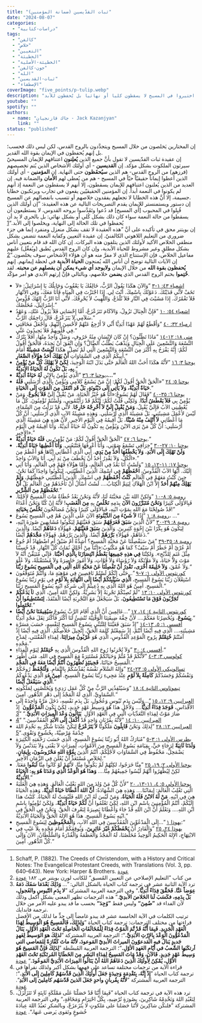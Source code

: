 ```yaml
---
title: "ثبات القدّيسين (ضمانة المؤمنين)"
date: "2024-08-07"
categories:
  - "دراسات-كتابية"
tags:
  - "كالفن"
  - "خلاص"
  - "التعيين"
  - "الخطيئة"
  - "الخطيئة-الأصلية"
  - "جون-كالفن"
  - "الله"
  - "ثبات-القديسين"
  - "الإصطفاء"
coverImage: "five_points/p-tulip.webp"
description: "في هذا المقال نستعرض عقيدة ثبات القدّيسين التي تؤكد أن المؤمنين الحقيقيين المختارين الذين خلصوا بالمسيح وتجددوا بالروح القدس يحفظهم الله حتى النهاية على الرغم من أن بعض الأفراد قد يعلنون إيمانهم ثم يسقطون إلا أن هؤلاء لم يكونوا في حالة نعمة حقيقية في المقابل المؤمنون الذين أعطاهم الله إيمانا حيا وحقيقيا هم من يُعطى لهم الضمان الكامل في المسيح تتناول المقالة تصريحات دستور ويستمنستر حول هذه العقيدة مؤكدة أن من اختيروا في المسيح لا يسقطون كليا أو نهائيا بل يُحفظون للأبد"
youtube: ""
spotify: ""
authors:
  - name: "جاك قازنجيان - Jack Kazanjyan"
    link: ""
status: "published"
---
```


إن المختارين يَخلصون من خلال المسيح ويتجدَّدون بالروح القدس، لكن ليس ذلك فحسب؛ بل إنهم يُحفظون في الإيمان بقوة الله القدير.  
إن عقيدة ثبات القدّيسين لا تقول بأنَّ جميع الذين **يُعلِنون** اعتناقهم للإيمان المسيحيّ سيرثون الملكوت بشكل مؤكد. إن **القديسين** - أي أولئك الأشخاص الذين يُتم تخصيصهم (فرزهم) من الروح القدس- هم الذين **سيُحفَظون** حتى النهاية. إن **المؤمنين** - أي أولئك الذين أُعطوا إيماناً حقيقيّاً حيّاً في المسيح - هم من يُعطى لهم **الأمان** والضمانة فيه. إن العديد من الذين يُعلنون اعتناقهم للإيمان يسقطون، إلا أنهم لا يسقطون من النعمة إذ أنهم لم يكونوا في النعمة أبداً. إن المؤمنين الحقيقيّين يقعون في تجارب ويرتكبون خطايا جسيمة، إلا أنَّ هذه الخطايا لا تجعلهم يفقدون خلاصهم أو تتسبب بانفصالهم عن المسيح.  
إن دستور ويستمنستر للإيمان يقدم التصريحات التالية عن هذه العقيدة: ”إن أولئك الذين قُبِلوا في المحبوب [أي المسيح] قد دُعوا وتَقَدَّسوا بروحه القدوس، لا يستطيعون أن يسقطوا من حالة النعمة سواء كان ذلك بشكل كُلي أو بشكل نهائي: بل بالحري لا بد أن يُحفظوا في تلك الحالة إلى النهاية، ويخلصوا إلى الأبد.“<span id="ftr1">[1](#fn1)</span>  
إن بويتنر محق في تأكيده على أنَّ ”هذه العقيدة لا تقف بشكل منعزل ومنفرد إنما هي جزء ضروري من التعليم اللاهوتي الكالفنيّ. إن عقيدة التعيين وكفاية النعمة تتضمن بشكل منطقي الخلاص الأكيد لأولئك الذين يتلقون هذه البركات. إن كان الله قد قام بتعيين أناس بشكل مطلقٍ وغير مشروط للحياة الأبدية، وإن كان الروح القدس يُطبق (ويُفعِّل) عليهم مفاعيل الخلاص، فإن الإستنتاج الذي لا مفرَّ منه هو أن هؤلاء الأشخاص سوف يخلصون.“<span id="ftr2">[2](#fn2)</span>  
إن الآيات التالية توضح أن أناس الله يُمنحون **الحياة الأبدية** في لحظة إيمانهم. إنهم **يُحفظون بقوة الله** من خلال الإيمان **ولايوجد أي شيء يمكن أن يفصلهم عن محبته**. لقد **خُتِموا** بختم الروح القدس الذي **يضمن** خلاصهم، وبالتالي فإنَّ إرثهم الأبدي هو أمر مؤكّد.

- [اشعياء ٤٣: ١-٣](https://biblia.com/bible/ar-vandyke/isa.43.1-3) ”وَالآنَ هكَذَا يَقُولُ الرَّبُّ، خَالِقُكَ يَا يَعْقُوبُ وَجَابِلُكَ يَا إِسْرَائِيلُ: «لاَ تَخَفْ لأَنِّي فَدَيْتُكَ. دَعَوْتُكَ بِاسْمِكَ. أَنْتَ لِي. إِذَا اجْتَزْتَ فِي الْمِيَاهِ فَأَنَا مَعَكَ، وَفِي الأَنْهَارِ فَلاَ تَغْمُرُكَ. إِذَا مَشَيْتَ فِي النَّارِ فَلاَ تُلْذَعُ، وَاللَّهِيبُ لاَ يُحْرِقُكَ. لأَنِّي أَنَا الرَّبُّ إِلهُكَ قُدُّوسُ إِسْرَائِيلَ، مُخَلِّصُكَ.“
- [اشعياء ٥٤: ١٠](https://biblia.com/bible/ar-vandyke/isa.54.10) ”فَإِنَّ الْجِبَالَ تَزُولُ، وَالآكَامَ تَتَزَعْزَعُ، أَمَّا إِحْسَانِي فَلاَ يَزُولُ عَنْكِ، وَعَهْدُ سَلاَمِي لاَ يَتَزَعْزَعُ، قَالَ رَاحِمُكِ الرَّبُّ.“
- [ارمياء ٣٢: ٤٠](https://biblia.com/bible/ar-vandyke/jer.32.40) ”وَأَقْطَعُ لَهُمْ عَهْدًا أَبَدِيًّا أَنِّي لاَ أَرْجِعُ عَنْهُمْ لأُحْسِنَ إِلَيْهِمْ، وَأَجْعَلُ مَخَافَتِي فِي قُلُوبِهِمْ فَلاَ يَحِيدُونَ عَنِّي.“
- [متى ١٨: ١٢-١٤](https://biblia.com/bible/ar-vandyke/mt.18.12-14) ”مَاذَا تَظُنُّونَ؟ إِنْ كَانَ لإِنْسَانٍ مِئَةُ خَرُوفٍ، وَضَلَّ وَاحِدٌ مِنْهَا، أَفَلاَ يَتْرُكُ التِّسْعَةَ وَالتِّسْعِينَ عَلَى الْجِبَالِ وَيَذْهَبُ يَطْلُبُ الضَّالَّ؟ وَإِنِ اتَّفَقَ أَنْ يَجِدَهُ، فَالْحَقَّ أَقُولُ لَكُمْ: إِنَّهُ يَفْرَحُ بِهِ أَكْثَرَ مِنَ التِّسْعَةِ وَالتِّسْعِينَ الَّتِي لَمْ تَضِلَّ. هكَذَا **لَيْسَتْ مَشِيئَةً** أَمَامَ أَبِيكُمُ الَّذِي فِي السَّمَاوَاتِ **أَنْ يَهْلِكَ أَحَدُ هؤُلاَءِ الصِّغَارِ**.“
- [يوحنا ٣: ١٦](https://biblia.com/bible/ar-vandyke/jn.3.16) ”لأَنَّهُ هكَذَا أَحَبَّ اللهُ الْعَالَمَ حَتَّى بَذَلَ ابْنَهُ الْوَحِيدَ، **لِكَيْ لاَ يَهْلِكَ كُلُّ مَنْ يُؤْمِنُ بِهِ، بَلْ تَكُونُ لَهُ الْحَيَاةُ الأَبَدِيَّةُ**.“
- [يوحنا ٣: ٣٦](https://biblia.com/bible/ar-vandyke/jn.3.36) ”الَّذِي يُؤْمِنُ بِالابْنِ **لَهُ حَيَاةٌ أَبَدِيَّةٌ،…“**
- [يوحنا ٥: ٢٤](https://biblia.com/bible/ar-vandyke/jn.5.24) ”«اَلْحَقَّ الْحَقَّ أَقُولُ لَكُمْ: إِنَّ مَنْ يَسْمَعُ كَلاَمِي وَيُؤْمِنُ بِالَّذِي أَرْسَلَنِي **فَلَهُ حَيَاةٌ أَبَدِيَّةٌ، وَلاَ يَأْتِي إِلَى دَيْنُونَةٍ، بَلْ قَدِ انْتَقَلَ مِنَ الْمَوْتِ إِلَى الْحَيَاةِ**.“
- [يوحنا ٦: ٣٥-٤٠](https://biblia.com/bible/ar-vandyke/jn.6.35-40) ”فَقَالَ لَهُمْ يَسُوعُ:«أَنَا هُوَ خُبْزُ الْحَيَاةِ. مَنْ يُقْبِلْ إِلَيَّ **فَلاَ يَجُوعُ**، وَمَنْ يُؤْمِنْ بِي **فَلاَ يَعْطَشُ أَبَدًا**. وَلكِنِّي قُلْتُ لَكُمْ: إِنَّكُمْ قَدْ رَأَيْتُمُونِي، وَلَسْتُمْ تُؤْمِنُونَ. كُلُّ مَا يُعْطِينِي الآبُ فَإِلَيَّ يُقْبِلُ، **وَمَنْ يُقْبِلْ إِلَيَّ لاَ أُخْرِجْهُ خَارِجًا**. لأَنِّي قَدْ نَزَلْتُ مِنَ السَّمَاءِ، لَيْسَ لأَعْمَلَ مَشِيئَتِي، بَلْ مَشِيئَةَ الَّذِي أَرْسَلَنِي. وَهذِهِ مَشِيئَةُ الآبِ الَّذِي أَرْسَلَنِي: أَنَّ كُلَّ مَا أَعْطَانِي **لاَ أُتْلِفُ مِنْهُ شَيْئًا**، بَلْ أُقِيمُهُ فِي الْيَوْمِ الأَخِيرِ. لأَنَّ هذِهِ هِيَ مَشِيئَةُ الَّذِي أَرْسَلَنِي: أَنَّ كُلَّ مَنْ يَرَى الابْنَ وَيُؤْمِنُ بِهِ تَكُونُ لَهُ حَيَاةٌ أَبَدِيَّةٌ، وَأَنَا أُقِيمُهُ فِي الْيَوْمِ الأَخِيرِ».“
- [يوحنا ٦: ٤٧](https://biblia.com/bible/ar-vandyke/jn.6.47) ”اَلْحَقَّ الْحَقَّ أَقُولُ لَكُمْ: مَنْ يُؤْمِنُ بِي **فَلَهُ حَيَاةٌ أَبَدِيَّةٌ**.“
- [يوحنا ١٠: ٢٧-٣٠](https://biblia.com/bible/ar-vandyke/jn.10.27-30) ”خِرَافِي تَسْمَعُ صَوْتِي، وَأَنَا أَعْرِفُهَا فَتَتْبَعُنِي. **وَأَنَا أُعْطِيهَا حَيَاةً أَبَدِيَّةً**، **وَلَنْ تَهْلِكَ إِلَى الأَبَدِ**، **وَلاَ يَخْطَفُهَا أَحَدٌ مِنْ يَدِي**. أَبِي الَّذِي أَعْطَانِي إِيَّاهَا هُوَ أَعْظَمُ مِنَ الْكُلِّ، وَلاَ يَقْدِرُ أَحَدٌ أَنْ يَخْطَفَ مِنْ يَدِ أَبِي. أَنَا وَالآبُ وَاحِدٌ».“
- [يوحنا ١٧: ١١-١٢، ١٥](https://biblia.com/bible/ar-vandyke/jn.17.11-15) ”وَلَسْتُ أَنَا بَعْدُ فِي الْعَالَمِ، وَأَمَّا هؤُلاَءِ فَهُمْ فِي الْعَالَمِ، وَأَنَا آتِي إِلَيْكَ. أَيُّهَا الآبُ الْقُدُّوسُ، **احْفَظْهُمْ** فِي اسْمِكَ الَّذِينَ أَعْطَيْتَنِي، لِيَكُونُوا وَاحِدًا كَمَا نَحْنُ. حِينَ كُنْتُ مَعَهُمْ فِي الْعَالَمِ **كُنْتُ أَحْفَظُهُمْ** فِي اسْمِكَ. الَّذِينَ أَعْطَيْتَنِي حَفِظْتُهُمْ، **وَلَمْ يَهْلِكْ مِنْهُمْ أَحَدٌ** إِلاَّ ابْنُ الْهَلاَكِ لِيَتِمَّ الْكِتَابُ.… لَسْتُ أَسْأَلُ أَنْ تَأْخُذَهُمْ مِنَ الْعَالَمِ بَلْ **أَنْ تَحْفَظَهُمْ مِنَ الشِّرِّيرِ**.“
- [رومية ٥: ٨-١٠](https://biblia.com/bible/ar-vandyke/rom.5.8-10) ”وَلكِنَّ اللهَ بَيَّنَ مَحَبَّتَهُ لَنَا، لأَنَّهُ وَنَحْنُ بَعْدُ خُطَاةٌ مَاتَ الْمَسِيحُ لأَجْلِنَا. فَبِالأَوْلَى كَثِيرًا **وَنَحْنُ مُتَبَرِّرُونَ الآنَ** بِدَمِهِ **نَخْلُصُ** بِهِ **مِنَ الْغَضَبِ**! لأَنَّهُ إِنْ كُنَّا وَنَحْنُ أَعْدَاءٌ قَدْ صُولِحْنَا مَعَ اللهِ بِمَوْتِ ابْنِهِ، فَبِالأَوْلَى كَثِيرًا وَنَحْنُ مُصَالَحُونَ **نَخْلُصُ بِحَيَاتِهِ**!“
- [رومية ٨: ١](https://biblia.com/bible/ar-vandyke/rom.8.1) ”إِذًا **لاَ شَيْءَ مِنَ الدَّيْنُونَةِ** الآنَ عَلَى الَّذِينَ هُمْ فِي الْمَسِيحِ يَسُوعَ، …“
- [رومية ٨: ٢٩-٣٠](https://biblia.com/bible/ar-vandyke/rom.8.29-30) ”لأَنَّ الَّذِينَ **سَبَقَ فَعَرَفَهُمْ** سَبَقَ فَعَيَّنَهُمْ لِيَكُونُوا مُشَابِهِينَ صُورَةَ ابْنِهِ، لِيَكُونَ هُوَ بِكْرًا بَيْنَ إِخْوَةٍ كَثِيرِينَ. وَالَّذِينَ **سَبَقَ فَعَيَّنَهُمْ**، فَهؤُلاَءِ **دَعَاهُمْ** أَيْضًا. وَالَّذِينَ دَعَاهُمْ، فَهؤُلاَءِ **بَرَّرَهُمْ** أَيْضًا. وَالَّذِينَ بَرَّرَهُمْ، فَهؤُلاَءِ **مَجَّدَهُمْ** أَيْضًا.“
- [رومية ٨: ٣٥-٣٩](https://biblia.com/bible/ar-vandyke/rom.8.35-39) ”مَنْ سَيَفْصِلُنَا عَنْ مَحَبَّةِ الْمَسِيحِ؟ أَشِدَّةٌ أَمْ ضَيْقٌ أَمِ اضْطِهَادٌ أَمْ جُوعٌ أَمْ عُرْيٌ أَمْ خَطَرٌ أَمْ سَيْفٌ؟ كَمَا هُوَ مَكْتُوبٌ:«إِنَّنَا مِنْ أَجْلِكَ نُمَاتُ كُلَّ النَّهَارِ. قَدْ حُسِبْنَا مِثْلَ غَنَمٍ لِلذَّبْحِ». وَلكِنَّنَا **فِي هذِهِ جَمِيعِهَا يَعْظُمُ انْتِصَارُنَا بِالَّذِي أَحَبَّنَا**. فَإِنِّي مُتَيَقِّنٌ أَنَّهُ لاَ مَوْتَ وَلاَ حَيَاةَ، وَلاَ مَلاَئِكَةَ وَلاَ رُؤَسَاءَ وَلاَ قُوَّاتِ، وَلاَ أُمُورَ حَاضِرَةً وَلاَ مُسْتَقْبَلَةً، وَلاَ عُلْوَ وَلاَ عُمْقَ، **وَلاَ خَلِيقَةَ أُخْرَى، تَقْدِرُ أَنْ تَفْصِلَنَا عَنْ مَحَبَّةِ اللهِ الَّتِي فِي الْمَسِيحِ يَسُوعَ رَبِّنَا**.“
- [كورنثوس الأولى ١: ٧-٩](https://biblia.com/bible/ar-vandyke/1co.1.7-9) ”…حَتَّى إِنَّكُمْ لَسْتُمْ نَاقِصِينَ فِي مَوْهِبَةٍ مَا، وَأَنْتُمْ مُتَوَقِّعُونَ اسْتِعْلاَنَ رَبِّنَا يَسُوعَ الْمَسِيحِ، **الَّذِي سَيُثْبِتُكُمْ أَيْضًا إِلَى النِّهَايَةِ بِلاَ لَوْمٍ** فِي يَوْمِ رَبِّنَا يَسُوعَ الْمَسِيحِ. أَمِينٌ هُوَ اللهُ الَّذِي بِهِ دُعِيتُمْ إِلَى شَرِكَةِ ابْنِهِ يَسُوعَ الْمَسِيحِ رَبِّنَا.“
- [كورنثوس الأولى ١٠: ١٣](https://biblia.com/bible/ar-vandyke/1co.10.13) ”لَمْ تُصِبْكُمْ تَجْرِبَةٌ إِلاَّ بَشَرِيَّةٌ. وَلكِنَّ اللهَ أَمِينٌ، الَّذِي ل**اَ يَدَعُكُمْ تُجَرَّبُونَ فَوْقَ مَا تَسْتَطِيعُونَ**، بَلْ سَيَجْعَلُ مَعَ التَّجْرِبَةِ أَيْضًا الْمَنْفَذَ، **لِتَسْتَطِيعُوا أَنْ تَحْتَمِلُوا**.“
- [كورنثوس الثانية ٤: ١٤، ١٧](https://biblia.com/bible/ar-vandyke/2co.4.14-17) ”…عَالِمِينَ أَنَّ الَّذِي أَقَامَ الرَّبَّ يَسُوعَ **سَيُقِيمُنَا نَحْنُ أَيْضًا بِيَسُوعَ**، وَيُحْضِرُنَا مَعَكُمْ.… لأَنَّ خِفَّةَ ضِيقَتِنَا الْوَقْتِيَّةَ تُنْشِئُ لَنَا أَكْثَرَ فَأَكْثَرَ ثِقَلَ مَجْدٍ أَبَدِيًّا.“
- [أفسس ١: ٥، ١٣-١٤](https://biblia.com/bible/ar-vandyke/eph.1.5-14) ”إِذْ سَبَقَ فَعَيَّنَنَا لِلتَّبَنِّي بِيَسُوعَ الْمَسِيحِ لِنَفْسِهِ، حَسَبَ مَسَرَّةِ مَشِيئَتِهِ،… الَّذِي فِيهِ أَيْضًا أَنْتُمْ، إِذْ سَمِعْتُمْ كَلِمَةَ الْحَقِّ، إِنْجِيلَ خَلاَصِكُمُ، الَّذِي فِيهِ أَيْضًا إِذْ آمَنْتُمْ **خُتِمْتُمْ** بِرُوحِ الْمَوْعِدِ الْقُدُّوسِ، الَّذِي هُوَ **عُرْبُونُ مِيرَاثِنَا**، لِفِدَاءِ الْمُقْتَنَى، لِمَدْحِ مَجْدِهِ.“
- [أفسس ٤: ٣٠](https://biblia.com/bible/ar-vandyke/eph.4.30) ”وَلاَ تُحْزِنُوا رُوحَ اللهِ الْقُدُّوسَ الَّذِي بِهِ **خُتِمْتُمْ** لِيَوْمِ الْفِدَاءِ.“
- [كولوسي ٣: ٣-٤](https://biblia.com/bible/ar-vandyke/col.3.3-4) ”لأَنَّكُمْ قَدْ مُتُّمْ وَحَيَاتُكُمْ مُسْتَتِرَةٌ مَعَ الْمَسِيحِ فِي اللهِ. مَتَى أُظْهِرَ الْمَسِيحُ حَيَاتُنَا، **فَحِينَئِذٍ تُظْهَرُونَ أَنْتُمْ أَيْضًا مَعَهُ فِي الْمَجْدِ**.“
- [تسالونيكي الأولى ٥: ٢٣-٢٤](https://biblia.com/bible/ar-vandyke/1thes.5.23-24) ”وَإِلهُ السَّلاَمِ نَفْسُهُ يُقَدِّسُكُمْ بِالتَّمَامِ. **وَلْتُحْفَظْ** رُوحُكُمْ وَنَفْسُكُمْ وَجَسَدُكُمْ **كَامِلَةً بِلاَ لَوْمٍ** عِنْدَ مَجِيءِ رَبِّنَا يَسُوعَ الْمَسِيحِ. **أَمِينٌ** هُوَ الَّذِي يَدْعُوكُمُ **الَّذِي سَيَفْعَلُ أَيْضًا**.“
- [تيموثاوس الثانية ٤: ١٨](https://biblia.com/bible/ar-vandyke/2ti.4.18) ”وَسَيُنْقِذُنِي الرَّبُّ مِنْ كُلِّ عَمَل رَدِيءٍ وَيُخَلِّصُنِي لِمَلَكُوتِهِ السَّمَاوِيِّ. الَّذِي لَهُ الْمَجْدُ إِلَى دَهْرِ الدُّهُورِ. آمِينَ.“
- [العبرانيين ٩: ١٢، ١٥](https://biblia.com/bible/ar-vandyke/heb.9.12-15) ”…وَلَيْسَ بِدَمِ تُيُوسٍ وَعُجُول، بَلْ بِدَمِ نَفْسِهِ، دَخَلَ مَرَّةً وَاحِدَةً إِلَى الأَقْدَاسِ، **فَوَجَدَ فِدَاءً أَبَدِيًّا**.… وَلأَجْلِ هذَا هُوَ وَسِيطُ عَهْدٍ جَدِيدٍ، لِكَيْ يَكُونَ **الْمَدْعُوُّونَ** ­ إِذْ صَارَ مَوْتٌ لِفِدَاءِ التَّعَدِّيَاتِ الَّتِي فِي الْعَهْدِ الأَوَّلِ ­ **يَنَالُونَ وَعْدَ الْمِيرَاثِ الأَبَدِيِّ**.“ “<span id="ftr3">[3](#fn3)</span>
- [العبرانيين ١٠: ١٤](https://biblia.com/bible/ar-vandyke/heb.10.14) ”لأَنَّهُ بِقُرْبَانٍ وَاحِدٍ قَدْ **أَكْمَلَ إِلَى الأَبَدِ** الْمُقَدَّسِينَ.“ “<span id="ftr4">[4](#fn4)</span>
- [العبرانيين ١٢: ٢٨](https://biblia.com/bible/ar-vandyke/heb.12.28) ”لِذلِكَ وَنَحْنُ **قَابِلُونَ** مَلَكُوتًا **لاَ يَتَزَعْزَعُ** لِيَكُنْ عِنْدَنَا شُكْرٌ بِهِ نَخْدِمُ اللهَ خِدْمَةً مَرْضِيَّةً، بِخُشُوعٍ وَتَقْوَى.“<span id="ftr5">[5](#fn5)</span>
- [بطرس الأولى ١: ٣-٥](https://biblia.com/bible/ar-vandyke/1pe.1.3-5) ”مُبَارَكٌ اللهُ أَبُو رَبِّنَا يَسُوعَ الْمَسِيحِ، الَّذِي حَسَبَ رَحْمَتِهِ الْكَثِيرَةِ **وَلَدَنَا ثَانِيَةً** لِرَجَاءٍ حَيٍّ، بِقِيَامَةِ يَسُوعَ الْمَسِيحِ مِنَ الأَمْوَاتِ، لِمِيرَاثٍ لاَ يَفْنَى وَلاَ يَتَدَنَّسُ وَلاَ يَضْمَحِلُّ، مَحْفُوظٌ فِي السَّمَاوَاتِ لأَجْلِكُمْ، أَنْتُمُ الَّذِينَ **بِقُوَّةِ اللهِ مَحْرُوسُونَ، بِإِيمَانٍ**، لِخَلاَصٍ مُسْتَعَدٍّ أَنْ يُعْلَنَ فِي الزَّمَانِ الأَخِيرِ.“
- [يوحنا الأولى ٢: ١٩، ٢٥](https://biblia.com/bible/ar-vandyke/1jn.2.19-25) ”مِنَّا خَرَجُوا، لكِنَّهُمْ لَمْ يَكُونُوا مِنَّا، لأَنَّهُمْ لَوْ كَانُوا مِنَّا **لَبَقُوا** مَعَنَا. لكِنْ لِيُظْهَرُوا أَنَّهُمْ لَيْسُوا جَمِيعُهُمْ مِنَّا.… **وَهذَا هُوَ الْوَعْدُ الَّذِي وَعَدَنَا هُوَ بِهِ: الْحَيَاةُ الأَبَدِيَّةُ**.“
- [يوحنا الأولى ٥: ٤، ١١-١٣، ٢٠](https://biblia.com/bible/ar-vandyke/1jn.5.4-20) ”لأَنَّ كُلَّ مَنْ وُلِدَ مِنَ اللهِ يَغْلِبُ الْعَالَمَ. وَهذِهِ هِيَ الْغَلَبَةُ الَّتِي تَغْلِبُ الْعَالَمَ: إِيمَانُنَا.… وَهذِهِ هِيَ الشَّهَادَةُ: **أَنَّ اللهَ أَعْطَانَا حَيَاةً أَبَدِيَّةً**، وَهذِهِ الْحَيَاةُ هِيَ فِي ابْنِهِ. **مَنْ لَهُ الابْنُ فَلَهُ الْحَيَاةُ**، وَمَنْ لَيْسَ لَهُ ابْنُ اللهِ فَلَيْسَتْ لَهُ الْحَيَاةُ. كَتَبْتُ هذَا إِلَيْكُمْ، أَنْتُمُ الْمُؤْمِنِينَ بِاسْمِ ابْنِ اللهِ، لِكَيْ تَعْلَمُوا أَنَّ **لَكُمْ حَيَاةً أَبَدِيَّةً**، وَلِكَيْ تُؤْمِنُوا بِاسْمِ ابْنِ اللهِ.… وَنَعْلَمُ أَنَّ ابْنَ اللهِ قَدْ جَاءَ وَأَعْطَانَا بَصِيرَةً لِنَعْرِفَ الْحَقَّ. وَنَحْنُ فِي الْحَقِّ فِي ابْنِهِ يَسُوعَ الْمَسِيحِ. هذَا هُوَ الإِلهُ الْحَقُّ وَالْحَيَاةُ الأَبَدِيَّةُ.“
- [يهوذا ١](https://biblia.com/bible/ar-vandyke/jude.1.1) ”…إِلَى الْمَدْعُوِّينَ الْمُقَدَّسِينَ فِي اللهِ الآبِ، وَ**الْمَحْفُوظِينَ** لِيَسُوعَ الْمَسِيحِ:“
- [يهوذا ٢٤، ٢٥](https://biblia.com/bible/ar-vandyke/jude.1.24-25) ”وَالْقَادِرُ أَنْ **يَحْفَظَكُمْ غَيْرَ عَاثِرِينَ**، وَيُوقِفَكُمْ أَمَامَ مَجْدِهِ بِلاَ عَيْبٍ فِي الابْتِهَاجِ، الإِلهُ الْحَكِيمُ الْوَحِيدُ مُخَلِّصُنَا، لَهُ الْمَجْدُ وَالْعَظَمَةُ وَالْقُدْرَةُ وَالسُّلْطَانُ، الآنَ وَإِلَى كُلِّ الدُّهُورِ. آمِينَ.“

---

1. <span id="fn1"> Schaff, P. (1882). The Creeds of Christendom, with a History and Critical Notes: The Evangelical Protestant Creeds, with Translations (Vol. 3, pp. 640–643). New York: Harper & Brothers.</span> [عودة](#ftr1)
2. <span id="fn2"> من كتاب ”التعليم الإصلاحي عن التعيين المُسبق“ للكاتب لورِن بويتنر ص. ١٨٢</span> [عودة](#ftr2)
3. <span id="fn3">ترد الآية الثانية عشر في ترجمة كتاب الحياة بالشكل التالي: ”… **وَذَلِكَ بَعْدَمَا سَفَكَ دَمَهُ عِوَضاً عَنَّا. فَحَقَّقَ فِدَاءً أَبَدِيًّا.**“ وفي الترجمة العربية المشتركة ”**لا بِدَمِ التّيوسِ والعُجولِ، بَلْ بِدَمِهِ، فكَسَبَ لَنا الخَلاصَ الأبدِيّ**.“ هذه الترجمات تظهر المعنى بشكل أكمل وذلك لأن الفداء قد **”ضُمِنَ“** وليس فقط **”وُجِدَ“** بحسب ما قد يبدو عليه الأمر من خلال ترجمة فاندايك.  
   ترتيب الكلمات في الآية الخامسة عشر قد يبدو غامضاً إلى حدٍّ ما لذلك من الأفضل قراءتها من مختلف الترجمات: ترجمة كتاب الحياة ”**وَلِذَلِكَ، فَالْمَسِيحُ هُوَ الْوَسِيطُ لِهَذَا الْعَهْدِ الْجَدِيدِ. فَبِمَا أَنَّهُ قَدْ تَّمَ الْمَوْتُ فِدَاءً لِلْمُخَالَفَاتِ الْحَاصِلَةِ تَحْتَ الْعَهْدِ الأَوَّلِ، يَنَالُ الْمَدْعُوُّونَ الْوَعْدَ بِالإِرْثِ الأَبَدِيِّ.**“؛ الترجمة العربية المشتركة ”**لذلِكَ هوَ الوَسيطُ لِعَهدٍ جَديدٍ يَنالُ فيهِ المَدعوّونَ الميراثَ الأبدِيّ المَوعودَ، لأنّهُ ماتَ كَفّارَةً لِلمَعاصي التي اَرتكَبَها الشّعبُ في أيّامِ العَهدِ الأوّلِ.**“؛ الترجمة العربية المُبسَّطة ”**لِذَلِكَ فَإنَّ المَسِيحَ هُوَ وَسِيطُ عَهْدٍ جَدِيدٍ. فَالآنَ، وَقَدْ مَاتَ المَسِيحُ لِفِدَاءِ البَشَرِ مِنَ الخَطَايَا المُرتَكَبَةِ تَحْتَ العَهْدِ الأوَّلِ، يُمْكِنُ لِأُولَئِكَ الَّذِينَ دَعَاهُمُ اللهُ أنْ يَنَالُوا المِيرَاثَ الأبَدِيَّ المَوعُودَ.**“</span> [عودة](#ftr3)
4. <span id="fn4">قراءة الآية من ترجمات مختلفة تساعد على فهمها بشكل أكبر ولذلك نقرأها في ترجمة كتاب الحياة ”**إِذْ إِنَّهُ، بِتَقْدِمَةٍ وَحِيدَةٍ جَعَلَ أُولَئِكَ الَّذِينَ قَدَّسَهُمْ كَامِلِينَ إِلَى الأَبَدِ.**“؛ الترجمة العربية المشتركة ”**لأنّهُ بِقُربانٍ واحدٍ جَعَلَ الذينَ قَدّسَهُم كامِلينَ إلى الأبَدِ**“.</span> [عودة](#ftr4)
5. <span id="fn5">ترد هذه الآية في ترجمة كتاب الحياة ”فَبِمَا أَنَّنَا قَدْ حَصَلْنَا عَلَى مَمْلَكَةٍ ثَابِتَةٍ لَا تَتَزَلْزَلُ، لِنَعْبُدِ اللهَ وَنَخْدِمْهُ شَاكِرِينَ، بِصُورَةٍ تُرْضِيهِ، بِكُلِّ احْتِرَامٍ وَمَخَافَةٍ،“ وفي الترجمة العربية المشتركة ”فلنكُن شاكِرينَ لأنّنا حَصَلنا على مَلكوتٍ لا يتَزَعزَعُ، وبالشكرِ نَعبُدُ اللهَ عِبادَةَ خُشوعٍ وتَقوى يَرضى عَنها،“.</span> [عودة](#ftr5)
